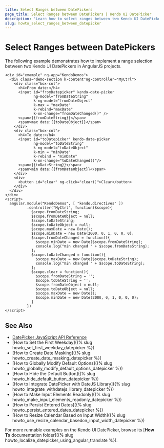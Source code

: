 ```yaml
---
title: Select Ranges between DatePickers
page_title: Select Ranges between DatePickers | Kendo UI DatePicker
description: "Learn how to select ranges between two Kendo UI DatePickers in AngularJS environment."
slug: howto_select_ranges_between_datepicker
---
```


# Select Ranges between DatePickers

The following example demonstrates how to implement a range selection between two Kendo UI DatePickers in AngularJS projects.



```dojo
<div id="example" ng-app="KendoDemos">
  <div class="demo-section k-content"ng-controller="MyCtrl">
    <div class="box-col">
      <h4>From date:</h4>
      <input id="fromDatepicker" kendo-date-picker
             ng-model="fromDateString"
             k-ng-model="fromDateObject"
             k-max = "maxDate"
             k-rebind="maxDate"
             k-on-change="fromDateChanged()" />
      <span>{{fromDateString}}</span>
      <span>max date:{{toDateObject}}</span>
    </div>
    <div class="box-col">
      <h4>To date:</h4>
      <input id="toDatepicker" kendo-date-picker
             ng-model="toDateString"
             k-ng-model="toDateObject"
             k-min = "minDate"
             k-rebind = "minDate"
             k-on-change="toDateChanged()"/>
      <span>{{toDateString}}</span>
      <span>min date:{{fromDateObject}}</span>
    </div>
    <div>
      <button id="clear" ng-click="clear()">Clear</button>
    </div>
  </div>
</div>
<script>
  angular.module("KendoDemos", [ "kendo.directives" ])
          .controller("MyCtrl", function($scope){
            $scope.fromDateString;
            $scope.fromDateObject = null;
            $scope.toDateString;
            $scope.toDateObject = null;
            $scope.maxDate = new Date();
            $scope.minDate = new Date(2000, 0, 1, 0, 0, 0);
            $scope.fromDateChanged = function(){
              $scope.minDate = new Date($scope.fromDateString);
              console.log("min changed " + $scope.fromDateString);
            };
            $scope.toDateChanged = function(){
              $scope.maxDate = new Date($scope.toDateString);
              console.log("min changed " + $scope.toDateString);
            };
            $scope.clear = function(){
              $scope.fromDateString = '';
              $scope.toDateString = '';
              $scope.fromDateObject = null;
              $scope.toDateObject = null;
              $scope.maxDate = new Date();
              $scope.minDate = new Date(2000, 0, 1, 0, 0, 0);
            }
          })
</script>
```

## See Also

* [DatePicker JavaScript API Reference](/api/javascript/ui/datepicker)
* [How to Set the First Weekday]({% slug howto_set_first_weekday_datepicker %})
* [How to Create Date Masking]({% slug howto_create_date_masking_datepicker %})
* [How to Globally Modify Default Options]({% slug howto_globally_modify_default_options_datepicker %})
* [How to Hide the Default Button]({% slug howto_hide_default_button_datepicker %})
* [How to Integrate DatePicker with DateJS Library]({% slug howto_integrate_withdatejs_library_datepicker %})
* [How to Make Input Elements Readonly]({% slug howto_make_input_elements_readonly_datepicker %})
* [How to Persist Entered Dates]({% slug howto_persist_entered_dates_datepicker %})
* [How to Resize Calendar Based on Input Width]({% slug howto_use_resize_calendar_basedon_input_width_datepicker %})

For more runnable examples on the Kendo UI DatePicker, browse its [**How To** documentation folder]({% slug howto_localize_datepicker_using_angular_translate %}).
